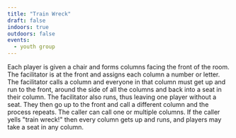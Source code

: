 ```yaml
---
title: "Train Wreck"
draft: false
indoors: true
outdoors: false
events:
  - youth group
---
```


Each player is given a chair and forms columns facing the front of the room. The facilitator is at the front and assigns each column a number or letter. The facilitator calls a column and everyone in that column must get up and run to the front, around the side of all the columns and back into a seat in their column. The facilitator also runs, thus leaving one player without a seat. They then go up to the front and call a different column and the process repeats. The caller can call one or multiple columns. If the caller yells "train wreck!" then every column gets up and runs, and players may take a seat in any column.
